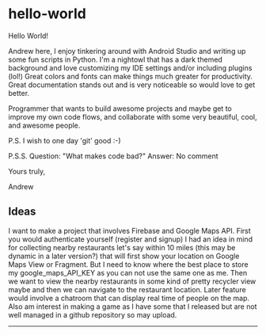 # hello-world
Hello World!

Andrew here, I enjoy tinkering around with Android Studio and writing up some fun scripts in Python. I'm a nightowl that has a dark themed background and love customizing my IDE settings and/or including plugins (lol!) Great colors and fonts can make things much greater for productivity. Great documentation stands out and is very noticeable so would love to get better.

Programmer that wants to build awesome projects and maybe get to improve my own code flows, and collaborate with some very beautiful, cool, and awesome people.

P.S. I wish to one day 'git' good :-)

P.S.S. 
Question: "What makes code bad?"
Answer: No comment


Yours truly,

Andrew

## Ideas
I want to make a project that involves Firebase and Google Maps API. First you would authenticate yourself (register and signup)
I had an idea in mind for collecting nearby restaurants let's say within 10 miles (this may be dynamic in a later version?) that will first show your location on Google Maps View or Fragment. But I need to know where the best place to store my google_maps_API_KEY as you can not use the same one as me. Then we want to view the nearby restaurants in some kind of pretty recycler view maybe and then we can navigate to the restaurant location. Later feature would involve a chatroom that can display real time of people on the map. 
Also am interest in making a game as I have some that I released but are not well managed in a github repository so may upload.
___
